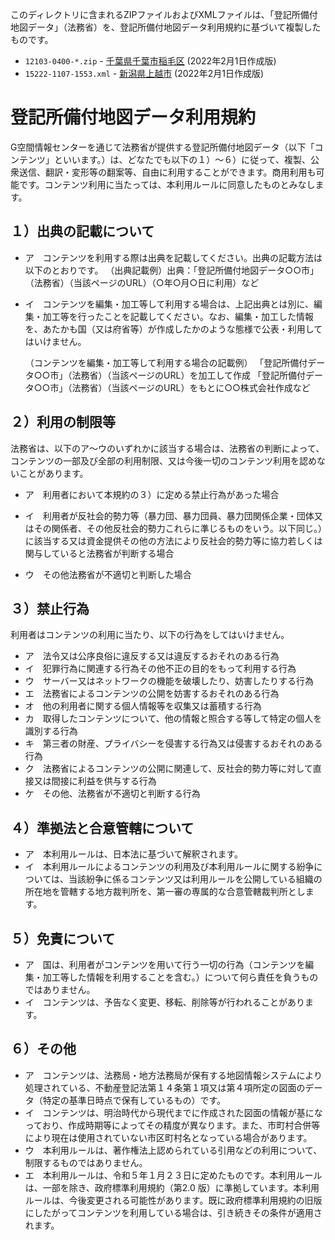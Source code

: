 このディレクトリに含まれるZIPファイルおよびXMLファイルは、「登記所備付地図データ」（法務省）を、登記所備付地図データ利用規約に基づいて複製したものです。

- `12103-0400-*.zip` - [千葉県千葉市稲毛区](https://www.geospatial.jp/ckan/dataset/houmusyouchizu-2022-1-631) (2022年2月1日作成版)
- `15222-1107-1553.xml` - [新潟県上越市](https://www.geospatial.jp/ckan/dataset/houmusyouchizu-2022-1-835) (2022年2月1日作成版)


# 登記所備付地図データ利用規約

G空間情報センターを通じて法務省が提供する登記所備付地図データ（以下「コンテンツ」といいます。）は、どなたでも以下の１）～６）に従って、複製、公衆送信、翻訳・変形等の翻案等、自由に利用することができます。商用利用も可能です。コンテンツ利用に当たっては、本利用ルールに同意したものとみなします。

## １）出典の記載について

- ア　コンテンツを利用する際は出典を記載してください。出典の記載方法は以下のとおりです。
（出典記載例）出典：「登記所備付地図データ○○市」（法務省）（当該ページのURL）（○年○月○日に利用）など

- イ　コンテンツを編集・加工等して利用する場合は、上記出典とは別に、編集・加工等を行ったことを記載してください。なお、編集・加工した情報を、あたかも国（又は府省等）が作成したかのような態様で公表・利用してはいけません。

  （コンテンツを編集・加工等して利用する場合の記載例）
  「登記所備付データ○○市」（法務省）（当該ページのURL）を加工して作成
  「登記所備付データ○○市」（法務省）（当該ページのURL）をもとに○○株式会社作成など

## ２）利用の制限等

法務省は、以下のア～ウのいずれかに該当する場合は、法務省の判断によって、コンテンツの一部及び全部の利用制限、又は今後一切のコンテンツ利用を認めないことがあります。

- ア　利用者において本規約の３）に定める禁止行為があった場合

- イ　利用者が反社会的勢力等（暴力団、暴力団員、暴力団関係企業・団体又はその関係者、その他反社会的勢力これらに準じるものをいう。以下同じ。）に該当する又は資金提供その他の方法により反社会的勢力等に協力若しくは関与していると法務省が判断する場合

- ウ　その他法務省が不適切と判断した場合

## ３）禁止行為

利用者はコンテンツの利用に当たり、以下の行為をしてはいけません。

- ア　法令又は公序良俗に違反する又は違反するおそれのある行為
- イ　犯罪行為に関連する行為その他不正の目的をもって利用する行為
- ウ　サーバー又はネットワークの機能を破壊したり、妨害したりする行為
- エ　法務省によるコンテンツの公開を妨害するおそれのある行為
- オ　他の利用者に関する個人情報等を収集又は蓄積する行為
- カ　取得したコンテンツについて、他の情報と照合する等して特定の個人を識別する行為
- キ　第三者の財産、プライバシーを侵害する行為又は侵害するおそれのある行為
- ク　法務省によるコンテンツの公開に関連して、反社会的勢力等に対して直接又は間接に利益を供与する行為
- ケ　その他、法務省が不適切と判断する行為

## ４）準拠法と合意管轄について

- ア　本利用ルールは、日本法に基づいて解釈されます。
- イ　本利用ルールによるコンテンツの利用及び本利用ルールに関する紛争については、当該紛争に係るコンテンツ又は利用ルールを公開している組織の所在地を管轄する地方裁判所を、第一審の専属的な合意管轄裁判所とします。

## ５）免責について

- ア　国は、利用者がコンテンツを用いて行う一切の行為（コンテンツを編集・加工等した情報を利用することを含む。）について何ら責任を負うものではありません。
- イ　コンテンツは、予告なく変更、移転、削除等が行われることがあります。

## ６）その他
- ア　コンテンツは、法務局・地方法務局が保有する地図情報システムにより処理されている、不動産登記法第１４条第１項又は第４項所定の図面のデータ（特定の基準日時点で保有しているもの）です。
- イ　コンテンツは、明治時代から現代までに作成された図面の情報が基になっており、作成時期等によってその精度が異なります。また、市町村合併等により現在は使用されていない市区町村名となっている場合があります。
- ウ　本利用ルールは、著作権法上認められている引用などの利用について、制限するものではありません。
- エ　本利用ルールは、令和５年１月２３日に定めたものです。本利用ルールは、一部を除き、政府標準利用規約（第2.0 版）に準拠しています。本利用ルールは、今後変更される可能性があります。既に政府標準利用規約の旧版にしたがってコンテンツを利用している場合は、引き続きその条件が適用されます。
